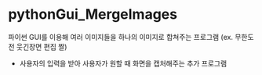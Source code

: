 # pythonGui_MergeImages
파이썬 GUI를 이용해 여러 이미지들을 하나의 이미지로 합쳐주는 프로그램 (ex. 무한도전 웃긴장면 편집 짤)
+ 사용자의 입력을 받아 사용자가 원할 때 화면을 캡처해주는 추가 프로그램
